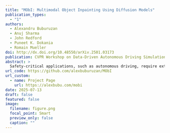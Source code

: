 ```yaml
---
title: "MObI: Multimodal Object Inpainting Using Diffusion Models"
publication_types:
  - "1"
authors:
  - Alexandru Buburuzan
  - Anuj Sharma
  - John Redford
  - Puneet K. Dokania
  - Romain Mueller
doi: http://dx.doi.org/10.48550/arXiv.2501.03173
publication: CVPR Workshop on Data-Driven Autonomous Driving Simulation
abstract: >
  Safety-critical applications, such as autonomous driving, require extensive multimodal data for rigorous testing. Methods based on synthetic data are gaining prominence due to the cost and complexity of gathering real-world data but require a high degree of realism and controllability to be useful. This paper introduces MObI, a novel framework for Multimodal Object Inpainting that leverages a diffusion model to create realistic and controllable object inpaintings across perceptual modalities, demonstrated for both camera and lidar simultaneously. Using a single reference RGB image, MObI enables objects to be seamlessly inserted into existing multimodal scenes at a 3D location specified by a bounding box, while maintaining semantic consistency and multimodal coherence. Unlike traditional inpainting methods that rely solely on edit masks, our 3D bounding box conditioning gives objects accurate spatial positioning and realistic scaling. As a result, our approach can be used to insert novel objects flexibly into multimodal scenes, providing significant advantages for testing perception models. See the [project page](https://alexbubu.com/mobi) for more details.
url_code: https://github.com/alexbuburuzan/MObI
url_custom:
  - name: Project Page
    url: https://alexbubu.com/mobi
date: 2025-07-13
draft: false
featured: false
image:
  filename: figure.png
  focal_point: Smart
  preview_only: false
  caption: ""
---
```

